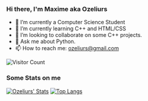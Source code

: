 ### Hi there, I'm Maxime aka Ozeliurs

- 🔭 I’m currently a Computer Science Student
- 🌱 I’m currently learning C++ and HTML/CSS
- 👯 I’m looking to collaborate on some C++ projects.
- 💬 Ask me about Python.
- 📫 How to reach me: [ozeliurs@gmail.com](mailto:ozeliurs@gmail.com)

![Visitor Count](https://profile-counter.glitch.me/oseliurs/count.svg)

### Some Stats on me
[![Ozeliurs' Stats](https://github-readme-stats.vercel.app/api?username=oseliurs)](https://github.com/anuraghazra/github-readme-stats)
[![Top Langs](https://github-readme-stats.vercel.app/api/top-langs/?username=oseliurs&layout=compact)](https://github.com/anuraghazra/github-readme-stats)
